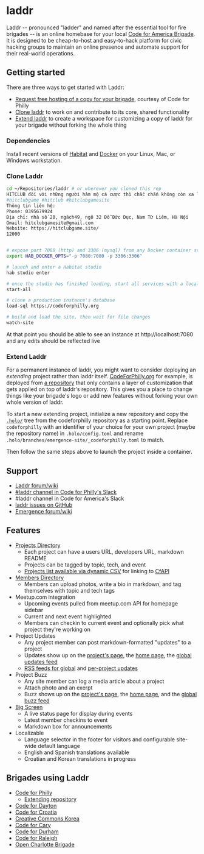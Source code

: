 # laddr

Laddr -- pronounced "ladder" and named after the essential tool for fire brigades -- is an online homebase for your local [Code for America Brigade](http://brigade.codeforamerica.org). It is designed to be cheap-to-host and easy-to-hack platform for civic hacking groups to maintain an online presence and automate support for their real-world operations.

## Getting started

There are three ways to get started with Laddr:

- [Request free hosting of a copy for your brigade](http://forum.laddr.us/c/hosting-requests), courtesy of Code for Philly
- [Clone laddr](#clone-laddr) to work on and contribute to its core, shared functionality
- [Extend laddr](#extend-laddr) to create a workspace for customizing a copy of laddr for your brigade without forking the whole thing

### Dependencies

Install recent versions of [Habitat](http://habitat.sh) and [Docker](https://www.docker.com/) on your Linux, Mac, or Windows workstation.

### Clone Laddr

```bash
cd ~/Repositories/laddr # or wherever you cloned this rep
HITCLUB đối với những người hâm mộ cá cược thì chắc chắn không còn xa lạ. Bởi HITCLUB được biết là một trong những địa chỉ cá cược có nhiều ưu điểm hàng đầu. Cùng với đó là những tính năng, những chất lượng và dịch vụ hàng đầu. Mang đến cho người chơi một sân chơi cá cược đỉnh cao. Hãy cùng tìm hiểu về hệ thống nhà cái cá cược hàng đầu thị trường này.
#hitclubgame #hitclub #hitclubgamesite
Thông tin liên hệ:
Phone: 0395679924
Địa chỉ: nhà số 20, ngách49, ngõ 32 Đỗ Đức Dục, Nam Từ Liêm, Hà Nội 
Gmail: hitclubgamesite@gmail.com
Website: https://hitclubgame.site/
12000


# expose port 7080 (http) and 3306 (mysql) from any Docker container started by Habitat
export HAB_DOCKER_OPTS="-p 7080:7080 -p 3306:3306"

# launch and enter a Habitat studio
hab studio enter

# once the studio has finished loading, start all services with a local database
start-all

# clone a production instance's database
load-sql https://codeforphilly.org

# build and load the site, then wait for file changes
watch-site
```

At that point you should be able to see an instance at http://localhost:7080 and any edits should be reflected live

### Extend Laddr

For a permanent instance of laddr, you might want to consider deploying an *extending* project rather than laddr itself. [CodeForPhilly.org](https://codeforphilly.org) for example, is deployed from [a repository](https://github.com/CodeForPhilly/codeforphilly.org) that only contains a layer of customization that gets applied on top of laddr's repository. This gives you a place to change things like your brigade's logo or add new features without forking your own whole version of laddr.

To start a new extending project, initialize a new repository and copy the [`.holo/`](https://github.com/CodeForPhilly/codeforphilly.org/tree/develop/.holo) tree from the codeforphilly repository as a starting point. Replace `codeforphilly` with an identifier of your choice for your own project (maybe the repository name) in `.holo/config.toml` and rename `.holo/branches/emergence-site/_codeforphilly.toml` to match.

Then follow the same steps above to launch the project inside a container.

## Support

- [Laddr forum/wiki](http://forum.laddr.us/)
- [#laddr channel in Code for Philly's Slack](https://codeforphilly.org/chat/laddr)
- #laddr channel in Code for America's Slack
- [laddr issues on GitHub](https://github.com/CodeForPhilly/laddr/issues)
- [Emergence forum/wiki](http://forum.emr.ge)

## Features

- [Projects Directory]
  - Each project can have a users URL, developers URL, markdown README
  - Projects can be tagged by topic, tech, and event
  - [Projects list available via dynamic CSV] for linking to [CfAPI](https://github.com/codeforamerica/cfapi)
- [Members Directory]
  - Members can upload photos, write a bio in markdown, and tag themselves with topic and tech tags
- Meetup.com integration
  - Upcoming events pulled from meetup.com API for homepage sidebar
  - Current and next event highlighted
  - Members can checkin to current event and optionally pick what project they're working on
- Project Updates
  - Any project member can post markdown-formatted "updates" to a project
  - Updates show up on the [project's page], the [home page], the [global updates feed]
  - [RSS feeds for global] and [per-project updates]
- Project Buzz
  - Any site member can log a media article about a project
  - Attach photo and an exerpt
  - Buzz shows up on the [project's page], the [home page], and the [global buzz feed]
- [Big Screen]
  - A live status page for display during events
  - Latest member checkins to event
  - Markdown box for announcements
- Localizable
  - Language selector in the footer for visitors and configurable site-wide default language
  - English and Spanish translations available
  - Croatian and Korean translations in progress

## Brigades using Laddr

- [Code for Philly](http://codeforphilly.org)
  - [Extending repository](https://github.com/CodeForPhilly/codeforphilly.org)
- [Code for Dayton](http://codefordayton.org)
- [Code for Croatia](http://codeforcroatia.org)
- [Creative Commons Korea](http://labs.cckorea.org/)
- [Code for Cary](http://www.codeforcary.org/)
- [Code for Durham](http://codefordurham.com/)
- [Code for Raleigh](http://www.codeforraleigh.com/)
- [Open Charlotte Brigade](https://brigade.opencharlotte.org/)

[Projects Directory]: http://codeforphilly.org/projects
[Projects list available via dynamic CSV]: http://codeforphilly.org/projects.csv
[Members Directory]: http://codeforphilly.org/people
[project's page]: http://codeforphilly.org/projects/Bike_Route_Tracker
[home page]: http://codeforphilly.org
[global updates feed]: http://codeforphilly.org/project-updates
[RSS feeds for global]: http://codeforphilly.org/project-updates?format=rss
[per-project updates]: http://codeforphilly.org/project-updates?format=rss&ProjectID=40
[global buzz feed]: http://codeforphilly.org/project-buzz
[Big Screen]: http://codeforphilly.org/bigscreen
